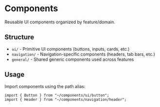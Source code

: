 # Components

Reusable UI components organized by feature/domain.

## Structure

- `ui/` - Primitive UI components (buttons, inputs, cards, etc.)
- `navigation/` - Navigation-specific components (headers, tab bars, etc.)
- `general/` - Shared generic components used across features

## Usage

Import components using the path alias:

```tsx
import { Button } from "~/components/ui/button";
import { Header } from "~/components/navigation/header";
```
